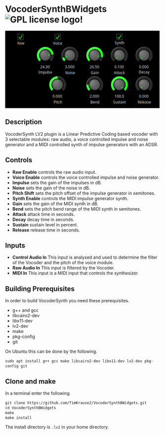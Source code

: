 # VocoderSynthBWidgets ![GPL license logo!](https://www.gnu.org/graphics/gplv3-or-later.png)

![Screenshot of VocoderSynth.!](https://github.com/TimKrause2/VocoderSynthBWidgets/blob/main/screenshot.png "VocoderSynth with BWidgets.")

## Description

VocoderSynth LV2 plugin is a Linear Predictive Coding based
vocoder with 3 selectable modules: raw audio, a voice
controlled impulse and noise generator and a MIDI
controlled synth of impulse generators with an ADSR.

## Controls

- **Raw Enable** controls the raw audio input.
- **Voice Enable** controls the voice controlled impulse and noise generator.
- **Impulse** sets the gain of the impulses in dB.
- **Noise** sets the gain of the noise in dB.
- **Pitch Shift** sets the pitch offset of the impulse generator in semitones.
- **Synth Enable** controls the MIDI impulse generator synth.
- **Gain** sets the gain of the MIDI synth in dB.
- **Bend** sets the pitch bend range of the MIDI synth in semitones.
- **Attack** attack time in seconds.
- **Decay** decay time in seconds.
- **Sustain** sustain level in percent.
- **Release** release time in seconds.

## Inputs

- **Control Audio In** This input is analysed and used to determine the filter of the Vocoder and the pitch of the voice module.
- **Raw Audio In** This input is filtered by the Vocoder.
- **MIDI In** This input is a MIDI input that controls the synthesizer.

## Building Prerequisites

In order to build VocoderSynth you need these prerequisites.

- g++ and gcc
- libcairo2-dev
- libx11-dev
- lv2-dev
- make
- pkg-config
- git

On Ubuntu this can be done by the following.

```
sudo apt install g++ gcc make libcairo2-dev libx11-dev lv2-dev pkg-config git
```

## Clone and make

In a terminal enter the following.

```
git clone https://github.com/TimKrause2/VocoderSynthBWidgets.git
cd VocoderSynthBWidgets
make
make install
```

The install directory is `.lv2` in your home directory.


